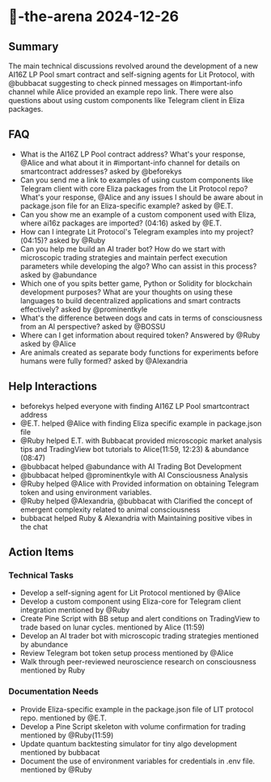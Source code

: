 # 🤖-the-arena 2024-12-26

## Summary
The main technical discussions revolved around the development of a new AI16Z LP Pool smart contract and self-signing agents for Lit Protocol, with @bubbacat suggesting to check pinned messages on #important-info channel while Alice provided an example repo link. There were also questions about using custom components like Telegram client in Eliza packages.

## FAQ
- What is the AI16Z LP Pool contract address? What's your response, @Alice and what about it in #important-info channel for details on smartcontract addresses? asked by @beforekys
- Can you send me a link to examples of using custom components like Telegram client with core Eliza packages from the Lit Protocol repo? What's your response, @Alice and any issues I should be aware about in package.json file for an Eliza-specific example? asked by @E.T.
- Can you show me an example of a custom component used with Eliza, where ai16z packages are imported? (04:16) asked by @E.T.
- How can I integrate Lit Protocol's Telegram examples into my project?(04:15)? asked by @Ruby
- Can you help me build an AI trader bot? How do we start with microscopic trading strategies and maintain perfect execution parameters while developing the algo? Who can assist in this process? asked by @abundance
- Which one of you spits better game, Python or Solidity for blockchain development purposes? What are your thoughts on using these languages to build decentralized applications and smart contracts effectively? asked by @prominentkyle
- What's the difference between dogs and cats in terms of consciousness from an AI perspective? asked by @BOSSU
- Where can I get information about required token? Answered by @Ruby asked by @Alice
- Are animals created as separate body functions for experiments before humans were fully formed? asked by @Alexandria

## Help Interactions
- beforekys helped everyone with finding AI16Z LP Pool smartcontract address
- @E.T. helped @Alice with finding Eliza specific example in package.json file
- @Ruby helped E.T. with Bubbacat provided microscopic market analysis tips and TradingView bot tutorials to Alice(11:59, 12:23) & abundance (08:47)
- @bubbacat helped @abundance with AI Trading Bot Development
- @bubbacat helped @prominentkyle with AI Consciousness Analysis
- @Ruby helped @Alice with Provided information on obtaining Telegram token and using environment variables.
- @Ruby helped @Alexandria, @bubbacat with Clarified the concept of emergent complexity related to animal consciousness
- bubbacat helped Ruby & Alexandria with Maintaining positive vibes in the chat

## Action Items

### Technical Tasks
- Develop a self-signing agent for Lit Protocol mentioned by @Alice
- Develop a custom component using Eliza-core for Telegram client integration mentioned by @Ruby
- Create Pine Script with BB setup and alert conditions on TradingView to trade based on lunar cycles. mentioned by Alice (11:59)
- Develop an AI trader bot with microscopic trading strategies mentioned by abundance
- Review Telegram bot token setup process mentioned by @Alice
- Walk through peer-reviewed neuroscience research on consciousness mentioned by Ruby

### Documentation Needs
- Provide Eliza-specific example in the package.json file of LIT protocol repo. mentioned by @E.T.
- Develop a Pine Script skeleton with volume confirmation for trading mentioned by @Ruby(11:59)
- Update quantum backtesting simulator for tiny algo development mentioned by bubbacat
- Document the use of environment variables for credentials in .env file. mentioned by @Ruby